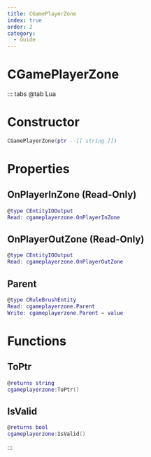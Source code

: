 ```yaml
---
title: CGamePlayerZone
index: true
order: 2
category:
  - Guide
---
```


# CGamePlayerZone

::: tabs
@tab Lua
# Constructor
```lua
CGamePlayerZone(ptr --[[ string ]])
```
# Properties
## OnPlayerInZone (Read-Only)
```lua
@type CEntityIOOutput
Read: cgameplayerzone.OnPlayerInZone
```
## OnPlayerOutZone (Read-Only)
```lua
@type CEntityIOOutput
Read: cgameplayerzone.OnPlayerOutZone
```
## Parent 
```lua
@type CRuleBrushEntity
Read: cgameplayerzone.Parent
Write: cgameplayerzone.Parent = value
```
# Functions
## ToPtr
```lua
@returns string
cgameplayerzone:ToPtr()
```
## IsValid
```lua
@returns bool
cgameplayerzone:IsValid()
```

:::